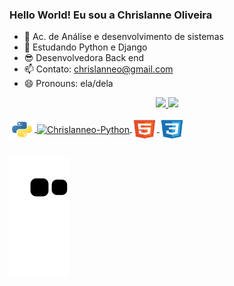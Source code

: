 ### Hello World! Eu sou a Chrislanne Oliveira


- 🔭 Ac. de Análise e desenvolvimento de sistemas
- 🌱 Estudando Python e Django
- 😎 Desenvolvedora Back end
- 📫 Contato: chrislanneo@gmail.com
- 😄 Pronouns: ela/dela

<div align="center">
  <a href="https://github.com/chrislanneo">
  <img height="180em" src="https://github-readme-stats.vercel.app/api?username=chrislanneo&show_icons=true&theme=radical&include_all_commits=true&count_private=true"/>
  <img height="180em" src="https://github-readme-stats.vercel.app/api/top-langs/?username=chrislanneo&layout=compact&langs_count=7&theme=radical"/>
</div>
<div style="display: inline_block"><br>
  <img align="center" alt="Chrislanneo-Python" height="30" width="40" src="https://raw.githubusercontent.com/devicons/devicon/master/icons/python/python-original.svg">  
  <img align="center" alt="Chrislanneo-Python" height="30" width="40" src="https://cdn.jsdelivr.net/gh/devicons/devicon/icons/django/django-plain.svg" />
  <img align="center" alt="Chrislanneo-HTML" height="30" width="40" src="https://raw.githubusercontent.com/devicons/devicon/master/icons/html5/html5-original.svg">
  <img align="center" alt="Chrislanneo-CSS" height="30" width="40" src="https://raw.githubusercontent.com/devicons/devicon/master/icons/css3/css3-original.svg">     
</div>

##
  
<div>
  
 ![Snake animation](https://github.com/Chrislanneo/chrislanneo/blob/output/github-contribution-grid-snake.svg)
  
</div>
  
